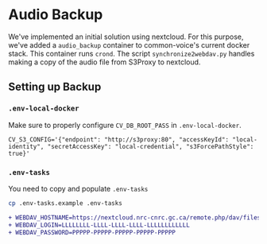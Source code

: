 # Audio Backup
We've implemented an initial solution using nextcloud.
For this purpose, we've added a `audio_backup` container to common-voice's current docker stack.
This container runs `crond`.
The script `synchronize2webdav.py` handles making a copy of the audio file from S3Proxy to nextcloud.


## Setting up Backup
### `.env-local-docker`
Make sure to properly configure `CV_DB_ROOT_PASS` in `.env-local-docker`.
```
CV_S3_CONFIG='{"endpoint": "http://s3proxy:80", "accessKeyId": "local-identity", "secretAccessKey": "local-credential", "s3ForcePathStyle": true}'
```

### `.env-tasks`
You need to copy and populate `.env-tasks`
```bash
cp .env-tasks.example .env-tasks
```
```diff
+ WEBDAV_HOSTNAME=https://nextcloud.nrc-cnrc.gc.ca/remote.php/dav/files/2c523d8d-449f-4176-bb05-d8bde72ad65f/
+ WEBDAV_LOGIN=LLLLLLLL-LLLL-LLLL-LLLL-LLLLLLLLLLLL
+ WEBDAV_PASSWORD=PPPPP-PPPPP-PPPPP-PPPPP-PPPPP
```
